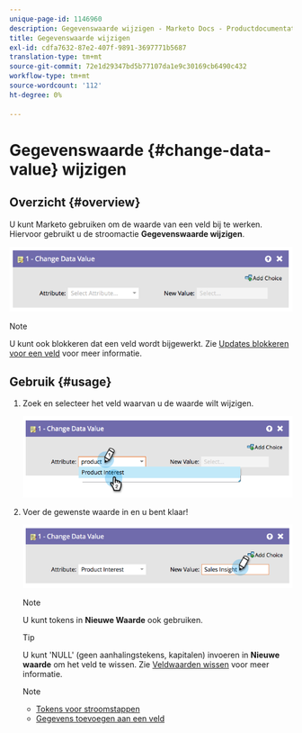 ```yaml
---
unique-page-id: 1146960
description: Gegevenswaarde wijzigen - Marketo Docs - Productdocumentatie
title: Gegevenswaarde wijzigen
exl-id: cdfa7632-87e2-407f-9891-3697771b5687
translation-type: tm+mt
source-git-commit: 72e1d29347bd5b77107da1e9c30169cb6490c432
workflow-type: tm+mt
source-wordcount: '112'
ht-degree: 0%

---
```


# Gegevenswaarde {#change-data-value} wijzigen

## Overzicht {#overview}

U kunt Marketo gebruiken om de waarde van een veld bij te werken. Hiervoor gebruikt u de stroomactie **Gegevenswaarde wijzigen**.

![](assets/image2014-9-22-11-3a15-3a34.png)

>[!NOTE]
>
>U kunt ook blokkeren dat een veld wordt bijgewerkt. Zie [Updates blokkeren voor een veld](/help/marketo/product-docs/administration/field-management/block-updates-to-a-field.md) voor meer informatie.

## Gebruik {#usage}

1. Zoek en selecteer het veld waarvan u de waarde wilt wijzigen.

   ![](assets/image2014-9-22-11-3a18-3a29.png)

1. Voer de gewenste waarde in en u bent klaar!

   ![](assets/image2014-9-22-11-3a18-3a38.png)

   >[!NOTE]
   >
   >U kunt tokens in **Nieuwe Waarde** ook gebruiken.

   >[!TIP]
   >
   >U kunt &#39;NULL&#39; (geen aanhalingstekens, kapitalen) invoeren in **Nieuwe waarde** om het veld te wissen. Zie [Veldwaarden wissen](/help/marketo/product-docs/core-marketo-concepts/smart-campaigns/flow-actions/change-data-value/clear-field-values.md) voor meer informatie.

   >[!NOTE]
   >
   >* [Tokens voor stroomstappen](/help/marketo/product-docs/core-marketo-concepts/smart-campaigns/flow-actions/use-tokens-in-flow-steps.md)
   >* [Gegevens toevoegen aan een veld](/help/marketo/product-docs/core-marketo-concepts/smart-campaigns/flow-actions/append-data-to-a-field.md)

